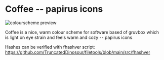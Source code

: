 # Coffee -- papirus icons

![colourscheme preview](https://files.ari-web.xyz/files/github.com.coffee.papirus_icons.jpg)

Coffee is a nice, warm colour scheme for software based of gruvbox which is light on eye strain and feels warm and cozy -- papirus icons

Hashes can be verified with fhashver script: https://github.com/TruncatedDinosour/filetools/blob/main/src/fhashver

